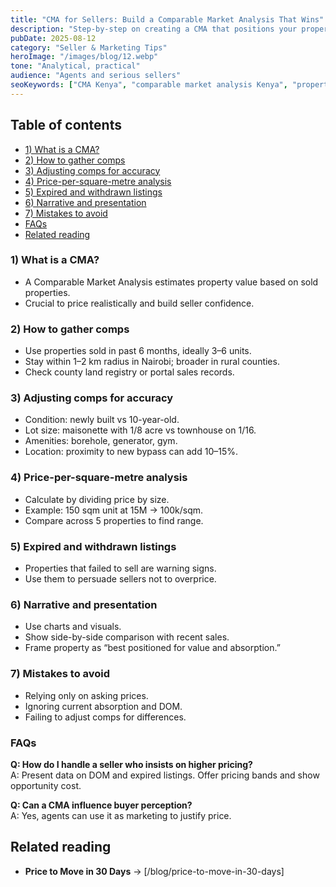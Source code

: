 ```yaml
---
title: "CMA for Sellers: Build a Comparable Market Analysis That Wins"
description: "Step-by-step on creating a CMA that positions your property competitively—data, adjustments, and narrative sellers can use in Kenya."
pubDate: 2025-08-12
category: "Seller & Marketing Tips"
heroImage: "/images/blog/12.webp"
tone: "Analytical, practical"
audience: "Agents and serious sellers"
seoKeywords: ["CMA Kenya", "comparable market analysis Kenya", "property comps Kenya"]
---
```


## Table of contents
- [1) What is a CMA?](#1-what-is-a-cma)
- [2) How to gather comps](#2-how-to-gather-comps)
- [3) Adjusting comps for accuracy](#3-adjusting-comps-for-accuracy)
- [4) Price-per-square-metre analysis](#4-price-per-square-metre-analysis)
- [5) Expired and withdrawn listings](#5-expired-and-withdrawn-listings)
- [6) Narrative and presentation](#6-narrative-and-presentation)
- [7) Mistakes to avoid](#7-mistakes-to-avoid)
- [FAQs](#faqs)
- [Related reading](#related-reading)

### 1) What is a CMA?
- A Comparable Market Analysis estimates property value based on sold properties.  
- Crucial to price realistically and build seller confidence.  

### 2) How to gather comps
- Use properties sold in past 6 months, ideally 3–6 units.  
- Stay within 1–2 km radius in Nairobi; broader in rural counties.  
- Check county land registry or portal sales records.  

### 3) Adjusting comps for accuracy
- Condition: newly built vs 10-year-old.  
- Lot size: maisonette with 1/8 acre vs townhouse on 1/16.  
- Amenities: borehole, generator, gym.  
- Location: proximity to new bypass can add 10–15%.  

### 4) Price-per-square-metre analysis
- Calculate by dividing price by size.  
- Example: 150 sqm unit at 15M → 100k/sqm.  
- Compare across 5 properties to find range.  

### 5) Expired and withdrawn listings
- Properties that failed to sell are warning signs.  
- Use them to persuade sellers not to overprice.  

### 6) Narrative and presentation
- Use charts and visuals.  
- Show side-by-side comparison with recent sales.  
- Frame property as “best positioned for value and absorption.”  

### 7) Mistakes to avoid
- Relying only on asking prices.  
- Ignoring current absorption and DOM.  
- Failing to adjust comps for differences.  

### FAQs
**Q: How do I handle a seller who insists on higher pricing?**  
A: Present data on DOM and expired listings. Offer pricing bands and show opportunity cost.  

**Q: Can a CMA influence buyer perception?**  
A: Yes, agents can use it as marketing to justify price.  

## Related reading
- **Price to Move in 30 Days** → [/blog/price-to-move-in-30-days]  
